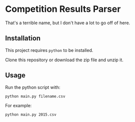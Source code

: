 # Competition Results Parser
That's a terrible name, but I don't have a lot to go off of here. 

## Installation
This project requires `python` to be installed.

Clone this repository or download the zip file and unzip it.

## Usage
Run the python script with:
```bash
python main.py filename.csv
```

For example:
```bash
python main.py 2015.csv
```


